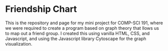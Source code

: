 # Friendship Chart # 

This is the repository and page for my mini project for COMP-SCI 191, where we were required to create a program based on graph theory that llows us to map out a friend group. I created this using vanilla HTML, CSS, and Javascript, and using the Javascript library Cytoscape for the graph visualization.
